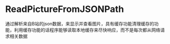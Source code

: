 # ReadPictureFromJSONPath
通过解析来自B站的json数据，来显示并查看图片，具有缓存功能清理缓存的功能，利用缓存功能的话程序能够读取本地缓存来尽快响应，而不是每次都从网络请求相关数据
